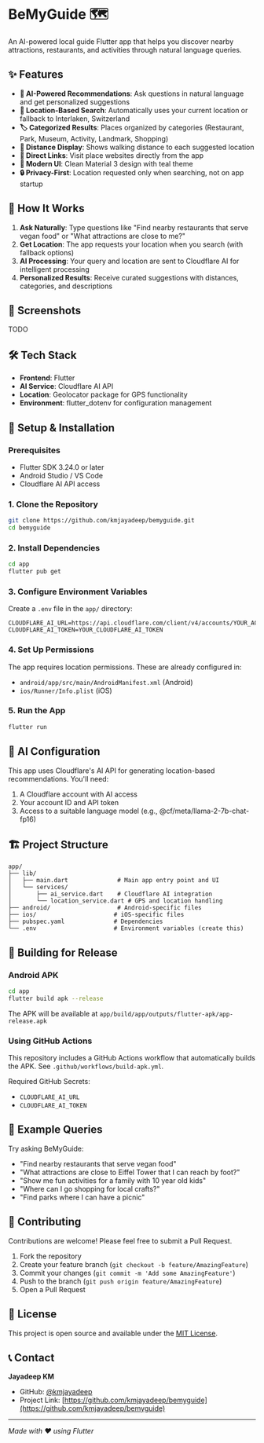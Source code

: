 # BeMyGuide 🗺️

An AI-powered local guide Flutter app that helps you discover nearby attractions, restaurants, and activities through natural language queries.

## ✨ Features

- **🤖 AI-Powered Recommendations**: Ask questions in natural language and get personalized suggestions
- **📍 Location-Based Search**: Automatically uses your current location or fallback to Interlaken, Switzerland
- **🏷️ Categorized Results**: Places organized by categories (Restaurant, Park, Museum, Activity, Landmark, Shopping)
- **📏 Distance Display**: Shows walking distance to each suggested location
- **🔗 Direct Links**: Visit place websites directly from the app
- **🎨 Modern UI**: Clean Material 3 design with teal theme
- **🔒 Privacy-First**: Location requested only when searching, not on app startup

## 🚀 How It Works

1. **Ask Naturally**: Type questions like "Find nearby restaurants that serve vegan food" or "What attractions are close to me?"
2. **Get Location**: The app requests your location when you search (with fallback options)
3. **AI Processing**: Your query and location are sent to Cloudflare AI for intelligent processing
4. **Personalized Results**: Receive curated suggestions with distances, categories, and descriptions

## 📱 Screenshots

TODO

## 🛠️ Tech Stack

- **Frontend**: Flutter
- **AI Service**: Cloudflare AI API
- **Location**: Geolocator package for GPS functionality
- **Environment**: flutter_dotenv for configuration management

## 🔧 Setup & Installation

### Prerequisites

- Flutter SDK 3.24.0 or later
- Android Studio / VS Code
- Cloudflare AI API access

### 1. Clone the Repository

```bash
git clone https://github.com/kmjayadeep/bemyguide.git
cd bemyguide
```

### 2. Install Dependencies

```bash
cd app
flutter pub get
```

### 3. Configure Environment Variables

Create a `.env` file in the `app/` directory:

```env
CLOUDFLARE_AI_URL=https://api.cloudflare.com/client/v4/accounts/YOUR_ACCOUNT_ID/ai/run/YOUR_MODEL_NAME
CLOUDFLARE_AI_TOKEN=YOUR_CLOUDFLARE_AI_TOKEN
```

### 4. Set Up Permissions

The app requires location permissions. These are already configured in:
- `android/app/src/main/AndroidManifest.xml` (Android)
- `ios/Runner/Info.plist` (iOS)

### 5. Run the App

```bash
flutter run
```

## 🤖 AI Configuration

This app uses Cloudflare's AI API for generating location-based recommendations. You'll need:

1. A Cloudflare account with AI access
2. Your account ID and API token
3. Access to a suitable language model (e.g., @cf/meta/llama-2-7b-chat-fp16)

## 🏗️ Project Structure

```
app/
├── lib/
│   ├── main.dart              # Main app entry point and UI
│   └── services/
│       ├── ai_service.dart    # Cloudflare AI integration
│       └── location_service.dart # GPS and location handling
├── android/                   # Android-specific files
├── ios/                      # iOS-specific files
├── pubspec.yaml              # Dependencies
└── .env                      # Environment variables (create this)
```

## 🚀 Building for Release

### Android APK

```bash
cd app
flutter build apk --release
```

The APK will be available at `app/build/app/outputs/flutter-apk/app-release.apk`

### Using GitHub Actions

This repository includes a GitHub Actions workflow that automatically builds the APK. See `.github/workflows/build-apk.yml`.

Required GitHub Secrets:
- `CLOUDFLARE_AI_URL`
- `CLOUDFLARE_AI_TOKEN`

## 🌟 Example Queries

Try asking BeMyGuide:

- "Find nearby restaurants that serve vegan food"
- "What attractions are close to Eiffel Tower that I can reach by foot?"
- "Show me fun activities for a family with 10 year old kids"
- "Where can I go shopping for local crafts?"
- "Find parks where I can have a picnic"

## 🤝 Contributing

Contributions are welcome! Please feel free to submit a Pull Request.

1. Fork the repository
2. Create your feature branch (`git checkout -b feature/AmazingFeature`)
3. Commit your changes (`git commit -m 'Add some AmazingFeature'`)
4. Push to the branch (`git push origin feature/AmazingFeature`)
5. Open a Pull Request

## 📄 License

This project is open source and available under the [MIT License](LICENSE).

## 📞 Contact

**Jayadeep KM**
- GitHub: [@kmjayadeep](https://github.com/kmjayadeep)
- Project Link: [https://github.com/kmjayadeep/bemyguide](https://github.com/kmjayadeep/bemyguide)

---

*Made with ❤️ using Flutter* 